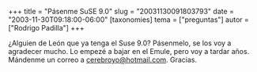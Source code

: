 +++
title = "Pásenme SuSE 9.0"
slug = "20031130091803793"
date = "2003-11-30T09:18:00-06:00"
[taxonomies]
tema = ["preguntas"]
autor = ["Rodrigo Padilla"]
+++

¿Alguien de León que ya tenga el Suse 9.0? Pásenmelo, se los voy a
agradecer mucho. Lo empezé a bajar en el Emule, pero voy a tardar años.
Mándenme un correo a cerebroyo@hotmail.com. Gracias.
